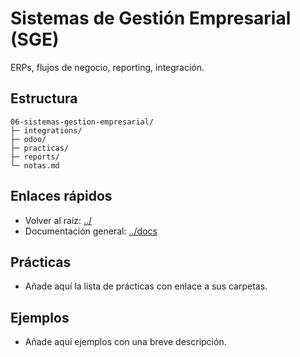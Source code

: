 # Sistemas de Gestión Empresarial (SGE)

ERPs, flujos de negocio, reporting, integración.

## Estructura
```text
06-sistemas-gestion-empresarial/
├─ integrations/
├─ odoo/
├─ practicas/
├─ reports/
└─ notas.md
```

## Enlaces rápidos
- Volver al raíz: [../](../)
- Documentación general: [../docs](../docs)

## Prácticas
- Añade aquí la lista de prácticas con enlace a sus carpetas.

## Ejemplos
- Añade aquí ejemplos con una breve descripción.
